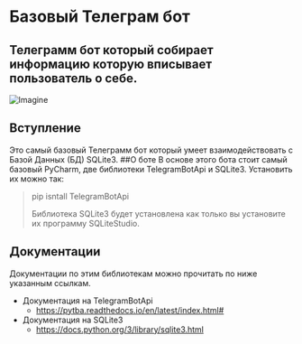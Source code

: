 # Базовый Телеграм бот

## Телеграмм бот который собирает информацию которую вписывает пользователь о себе.
![Imagine](https://raw.githubusercontent.com/python-telegram-bot/logos/master/logo-text/png/ptb-logo-text_768.png)

## Вступление
Это самый базовый Телеграмм бот который умеет взаимодействовать с Базой Данных (БД) SQLite3.
##О боте
В основе этого бота стоит самый базовый PyCharm, две библиотеки TelegramBotApi и SQLite3. Установить их можно так:
> pip isntall TelegramBotApi
>
>Библиотека SQLite3 будет установлена как только вы установите их программу SQLiteStudio.

## Документации

Документации по этим библиотекам можно прочитать по ниже указанным ссылкам.

* Документация на TelegramBotApi
    * https://pytba.readthedocs.io/en/latest/index.html#
* Документация на SQLite3
    * https://docs.python.org/3/library/sqlite3.html
